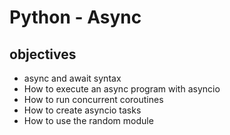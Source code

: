 # Python - Async
## objectives
* async and await syntax
* How to execute an async program with asyncio
* How to run concurrent coroutines
* How to create asyncio tasks
* How to use the random module
